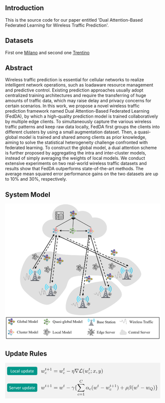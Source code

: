 ## Introduction

This is the source code for our paper entitled 'Dual Attention-Based Federated Learning for Wireless Traffic Prediction'.

## Datasets

First one [Milano](https://drive.google.com/file/d/1aKh1icdmK9ho3mOZiNg593ivgIeycWKz/view?usp=sharing) and second one [Trentino](https://drive.google.com/file/d/1R-hrUVS1TY6Eec6k6aN_ce4u56LeYNHv/view?usp=sharing)

## Abstract

Wireless traffic prediction is essential for cellular networks to realize intelligent network operations, such as loadaware
resource management and predictive control. Existing prediction approaches usually adopt centralized training architectures
and require the transferring of huge amounts of traffic data, which may raise delay and privacy concerns for certain
scenarios. In this work, we propose a novel wireless traffic prediction framework named Dual Attention-Based Federated
Learning (FedDA), by which a high-quality prediction model is trained collaboratively by multiple edge clients. To simultaneously
capture the various wireless traffic patterns and keep raw data locally, FedDA first groups the clients into different clusters
by using a small augmentation dataset. Then, a quasi-global model is trained and shared among clients as prior knowledge,
aiming to solve the statistical heterogeneity challenge confronted with federated learning. To construct the global model, a dual
attention scheme is further proposed by aggregating the intra and inter-cluster models, instead of simply averaging the weights
of local models. We conduct extensive experiments on two real-world wireless traffic datasets and results show that FedDA
outperforms state-of-the-art methods. The average mean squared error performance gains on the two datasets are up to 10% and
30%, respectively.

## System Model

![FedDA system model](./system_diagram.png)

## Update Rules

![Federated Optimization](./update_rules.png)